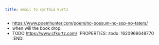 ```yaml
---
title: email to cynthia kurtz
---
```


- https://www.poemhunter.com/poem/no-possum-no-sop-no-taters/
- when will the book drop.
- TODO https://www.cfkurtz.com/
:PROPERTIES:
:todo: 1620969648770
:END:
